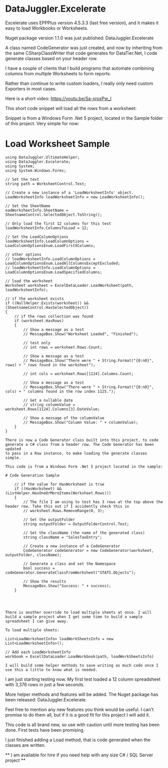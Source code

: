 # DataJuggler.Excelerate
Excelerate uses EPPPlus version 4.5.3.3 (last free version), and it makes it easy to load Workbooks or Worksheets.

Nuget package version 1.1.0 was just published: DataJuggler.Excelerate

A class named CodeGenerator was just created, and now by inheriting from the same CSharpClassWriter that code generates for DataTier.Net, I code generate
classes based on your header row.

I have a couple of clients that I build programs that automate combining columns from multiple Worksheets to form reports.

Rather than continue to write custom loaders, I really only need custom Exporters in most cases.

Here is a short video:
https://youtu.be/Sa-xroxPw_I

This short code snippet will load all the rows from a worksheet:

Snippet is from a Windows Form .Net 5 project, located in the Sample folder of this project. Very simple for now:

# Load Worksheet Sample

    using DataJuggler.UltimateHelper;
    using DataJuggler.Excelerate;
    using System;
    using System.Windows.Forms;

    // Set the text
    string path = WorksheetControl.Text;

    // Create a new instance of a 'LoadWorksheetInfo' object.
    LoadWorksheetInfo loadWorksheetInfo = new LoadWorksheetInfo();

    // Set the SheetName
    oadWorksheetInfo.SheetName = SheetnameControl.SelectedObject.ToString();

    // Only load the first 12 columns for this test
    loadWorksheetInfo.ColumnsToLoad = 12;

    // Set the LoadColumnOptions
    loadWorksheetInfo.LoadColumnOptions = LoadColumnOptionsEnum.LoadFirstXColumns;
    
    // other options
    // loadWorksheetInfo.LoadColumnOptions = LoadColumnOptionsEnum.LoadAllColumnsExceptExcluded;
    // loadWorksheetInfo.LoadColumnOptions = LoadColumnOptionsEnum.LoadSpecifiedColumns;

    // load the worksheet
    Worksheet worksheet = ExcelDataLoader.LoadWorksheet(path, loadWorksheetInfo);

    // if the worksheet exists
    if ((NullHelper.Exists(worksheet)) && (SheetnameControl.HasSelectedObject))
    {
        // if the rows collection was found
        if (worksheet.HasRows)
        {
            // Show a message as a test
            // MessageBox.Show("Worksheet Loaded", "Finished");

            // test only
            // int rows = worksheet.Rows.Count;

            // Show a message as a test
            // MessageBox.Show("There were " + String.Format("{0:n0}",  rows) + " rows found in the worksheet");

            // int cols = worksheet.Rows[1124].Columns.Count;

            // Show a message as a test
            // MessageBox.Show("There were " + String.Format("{0:n0}",  cols) + " columns found in the row index 1125.");

            // Get a nullable date
            // string columnValue = worksheet.Rows[1124].Columns[3].DateValue;

            // Show a message of the columnValue
            // MessageBox.Show("Column Value: " + columnValue);
        }
    }
    
    There is now a Code Generator class built into this project, to code generate a C# class from a header row. The Code Generator has been updated
    to pass in a Row instance, to make loading the generate classes simple.
    
    This code is from a Windows Form .Net 5 project located in the sample:
    
    # Code Generation Sample
    
        // if the value for HasWorksheet is true
        if ((HasWorksheet) && (ListHelper.HasOneOrMoreItems(Worksheet.Rows)))
        {
            // The file I am using to test has 3 rows at the top above the header row. Take this out if I accidently check this in
            // worksheet.Rows.RemoveRange(0, 3);

            // Set the outputFolder
            string outputFolder = OutputFolderControl.Text;

            // Set the className (the name of the generated class)
            string className = "SalesTaxEntry";

            // Create a new instance of a CodeGenerator
            CodeGenerator codeGenerator = new CodeGenerator(worksheet, outputFolder, className);

            // Generate a class and set the Namespace
            bool success = codeGenerator.GenerateClassFromWorksheet("STATS.Objects");

            // Show the results
            MessageBox.Show("Success: " + success);
        }
        

    
    
    There is another override to load multiple sheets at once. I will build a sample project when I get some time to build a sample spreadsheet I can give away.
    
    To load multiple sheets:
    
    List<LoadWorksheetInfo> loadWorkSheetsInfo = new List<LoadWorksheetInfo>();
    
    // Add each LoadWorksheetInfo
    workbook = ExcellDataLoader.LoadWorkbook(path, loadWorkSheetsInfo)
    
    I will build some helper methods to save writing as much code once I use this a little to know what is needed.
    
    
    
I am just starting testing now. My first test loaded a 12 column spreadsheet with 3,376 rows in just a few seconds.

More helper methods and features will be added. The Nuget package has been released: DataJuggler.Excelerate.

Feel free to mention any new features you think would be useful. I can't promise to do them all, but if it is a good fit for this project I will add it.

This code is all brand new, so use with caution until more testing has been done. First tests have been promising.

I just finished adding a Load method, that is code generated when the classes are written.

** I am available for hire if you need help with any size C# / SQL Server project **

